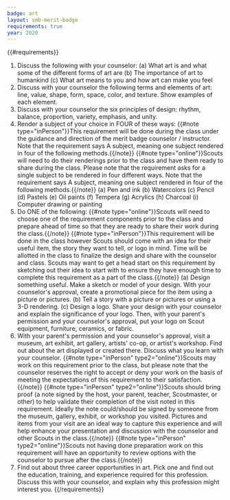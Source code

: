 ```yaml
---
badge: art
layout: smb-merit-badge
requirements: true
year: 2020
---
```


{{#requirements}}
1. Discuss the following with your counselor:
    (a) What art is and what some of the different forms of art are
    (b) The importance of art to humankind
    (c) What art means to you and how art can make you feel
2. Discuss with your counselor the following terms and elements of art: line, value, shape, form, space, color, and texture. Show examples of each element.
3. Discuss with your counselor the six principles of design: rhythm, balance, proportion, variety, emphasis, and unity.
4. Render a subject of your choice in FOUR of these ways:
    {{#note type="inPerson"}}This requirement will be done during the class under the guidance and direction of the merit badge counselor / instructor. Note that the requirement says A subject, meaning one subject rendered in four of the following methods.{{/note}}
    {{#note type="online"}}Scouts will need to do their renderings prior to the class and have them ready to share during the class.  Please note that the requirement asks for a single subject to be rendered in four different ways. Note that the requirement says A subject, meaning one subject rendered in four of the following methods.{{/note}}
    (a) Pen and ink
    (b) Watercolors
    (c) Pencil
    (d) Pastels
    (e) Oil paints
    (f) Tempera
    (g) Acrylics
    (h) Charcoal
    (i) Computer drawing or painting
5. Do ONE of the following:
    {{#note type="online"}}Scouts will need to choose one of the requirement components prior to the class and prepare ahead of time so that they are ready to share their work during the class.{{/note}}
    {{#note type="inPerson"}}This requirement will be done in the class however Scouts should come with an idea for their useful item, the story they want to tell, or logo in mind. Time will be allotted in the class to finalize the design and share with the counselor and class. Scouts may want to get a head start on this requirement by sketching out their idea to start with to ensure they have enough time to complete this requirement as a part of the class.{{/note}}
    (a) Design something useful. Make a sketch or model of your design. With your counselor's approval, create a promotional piece for the item using a picture or pictures.
    (b) Tell a story with a picture or pictures or using a 3-D rendering.
    (c) Design a logo. Share your design with your counselor and explain the significance of your logo. Then, with your parent's permission and your counselor's approval, put your logo on Scout equipment, furniture, ceramics, or fabric.
6. With your parent's permission and your counselor's approval, visit a museum, art exhibit, art gallery, artists' co-op, or artist's workshop. Find out about the art displayed or created there. Discuss what you learn with your counselor.
    {{#note type="inPerson" type2="online"}}Scouts may work on this requirement prior to the class, but please note that the counselor reserves the right to accept or deny your work on the basis of meeting the expectations of this requirement to their satisfaction.{{/note}}
    {{#note type="inPerson" type2="online"}}Scouts should bring proof (a note signed by the host, your parent, teacher, Scoutmaster, or other) to help validate their completion of the visit noted in this requirement. Ideally the note could/should be signed by someone from the museum, gallery, exhibit, or workshop you visited. Pictures and items from your visit are an ideal way to capture this experience and will help enhance your presentation and discussion with the counselor and other Scouts in the class.{{/note}}
    {{#note type="inPerson" type2="online"}}Scouts not having done preparation work on this requirement will have an opportunity to review options with the counselor to pursue after the class.{{/note}}
7. Find out about three career opportunities in art. Pick one and find out the education, training, and experience required for this profession. Discuss this with your counselor, and explain why this profession might interest you.
{{/requirements}}
